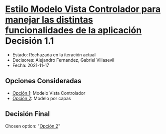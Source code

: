 # [Estilo Modelo Vista Controlador para manejar las distintas funcionalidades de la aplicación](https://github.com/santo2927/DAS-2021-22/edit/master/Decisión%20de%20diseño%201.1.md) Decisión 1.1

* Estado: Rechazada en la iteración actual
* Decisores: Alejandro Fernandez, Gabriel Villasevil
* Fecha: 2021-11-17

## Opciones Consideradas

* [Opción 1](https://github.com/santo2927/DAS-2021-22/edit/master/Decisión%20de%20diseño%2012.1.md): Modelo Vista Controlador
* [Opción 2](https://github.com/santo2927/DAS-2021-22/edit/master/Decisión%20de%20diseño%2012.2.md): Modelo por capas

## Decisión Final

Chosen option: "[Opción 2](https://github.com/santo2927/DAS-2021-22/edit/master/Decisión%20de%20diseño%2012.2.md)"
